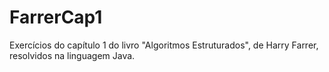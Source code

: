 # FarrerCap1
Exercícios do capítulo 1 do livro "Algoritmos Estruturados", de Harry Farrer, resolvidos na linguagem Java.
